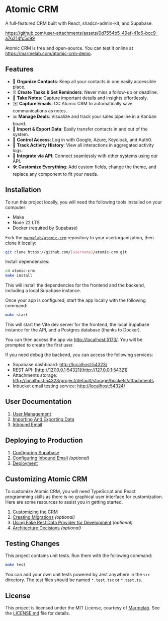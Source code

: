 # Atomic CRM

A full-featured CRM built with React, shadcn-admin-kit, and Supabase.

https://github.com/user-attachments/assets/0d7554b5-49ef-41c6-bcc9-a76214fc5c99

Atomic CRM is free and open-source. You can test it online at https://marmelab.com/atomic-crm-demo.

## Features

- 📇 **Organize Contacts**: Keep all your contacts in one easily accessible place.
- ⏰ **Create Tasks & Set Reminders**: Never miss a follow-up or deadline.
- 📝 **Take Notes**: Capture important details and insights effortlessly.
- ✉️ **Capture Emails**: CC Atomic CRM to automatically save communications as notes.
- 📊 **Manage Deals**: Visualize and track your sales pipeline in a Kanban board.
- 🔄 **Import & Export Data**: Easily transfer contacts in and out of the system.
- 🔐 **Control Access**: Log in with Google, Azure, Keycloak, and Auth0.
- 📜 **Track Activity History**: View all interactions in aggregated activity logs.
- 🔗 **Integrate via API**: Connect seamlessly with other systems using our API.
- 🛠️ **Customize Everything**: Add custom fields, change the theme, and replace any component to fit your needs.

## Installation

To run this project locally, you will need the following tools installed on your computer:

- Make
- Node 22 LTS
- Docker (required by Supabase)

Fork the [`marmelab/atomic-crm`](https://github.com/marmelab/atomic-crm) repository to your user/organization, then clone it locally:

```sh
git clone https://github.com/[username]/atomic-crm.git
```

Install dependencies:

```sh
cd atomic-crm
make install
```

This will install the dependencies for the frontend and the backend, including a local Supabase instance.

Once your app is configured, start the app locally with the following command:

```sh
make start
```

This will start the Vite dev server for the frontend, the local Supabase instance for the API, and a Postgres database (thanks to Docker).

You can then access the app via [http://localhost:5173/](http://localhost:5173/). You will be prompted to create the first user.

If you need debug the backend, you can access the following services: 

- Supabase dashboard: [http://localhost:54323/](http://localhost:54323/)
- REST API: [http://127.0.0.1:54321](http://127.0.0.1:54321)
- Attachments storage: [http://localhost:54323/project/default/storage/buckets/attachments](http://localhost:54323/project/default/storage/buckets/attachments)
- Inbucket email testing service: [http://localhost:54324/](http://localhost:54324/)

## User Documentation

1. [User Management](./doc/user/user-management.md)
2. [Importing And Exporting Data](./doc/user/import-contacts.md)
3. [Inbound Email](./doc/user/inbound-email.md)

## Deploying to Production

1. [Configuring Supabase](./doc/developer/supabase-configuration.md)
2. [Configuring Inbound Email](./doc/developer/inbound-email-configuration.md) *(optional)*
3. [Deployment](./doc/developer/deploy.md)

## Customizing Atomic CRM

To customize Atomic CRM, you will need TypeScript and React programming skills as there is no graphical user interface for customization. Here are some resources to assist you in getting started.

1. [Customizing the CRM](./doc/developer/customizing.md)
2. [Creating Migrations](./doc/developer/migrations.md) *(optional)*
3. [Using Fake Rest Data Provider for Development](./doc/developer/data-providers.md) *(optional)*
4. [Architecture Decisions](./doc/developer/architecture-choices.md) *(optional)*

## Testing Changes

This project contains unit tests. Run them with the following command:

```sh
make test
```

You can add your own unit tests powered by Jest anywhere in the `src` directory. The test files should be named `*.test.tsx` or `*.test.ts`.

## License

This project is licensed under the MIT License, courtesy of [Marmelab](https://marmelab.com). See the [LICENSE.md](./LICENSE.md) file for details.
